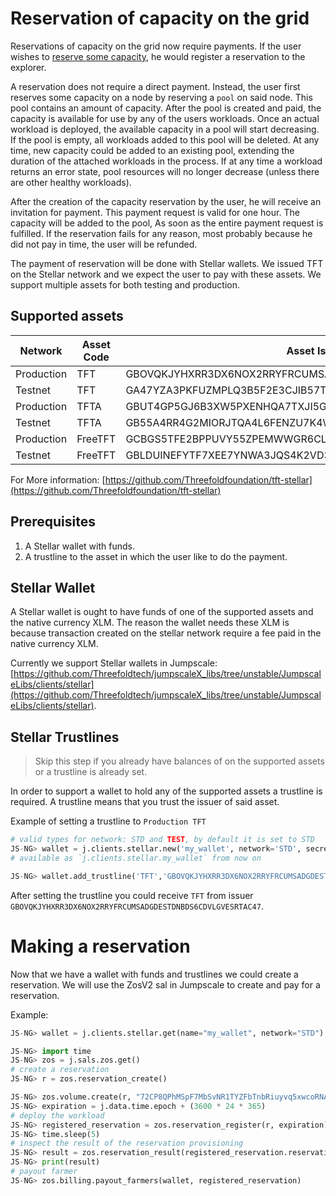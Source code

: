 # Reservation of capacity on the grid

Reservations of capacity on the grid now require payments. If the user wishes to
[reserve some capacity](capacity_reservation), he would register a reservation
to the explorer.

A reservation does not require a direct payment. Instead, the user first reserves
some capacity on a node by reserving a `pool` on said node. This pool contains
an amount of capacity. After the pool is created and paid, the capacity is available
for use by any of the users workloads. Once an actual workload is deployed,
the available capacity in a pool will start decreasing. If the pool is empty,
all workloads added to this pool will be deleted. At any time, new capacity could
be added to an existing pool, extending the duration of the attached workloads
in the process. If at any time a workload returns an error state, pool resources
will no longer decrease (unless there are other healthy workloads).

After the creation of the capacity reservation by the user, he will receive an
invitation for payment. This payment request is valid for one hour. The capacity
will be added to the pool, As soon as the entire payment request is fulfilled.
If the reservation fails for any reason, most probably because he did not pay in
time, the user will be refunded.

The payment of reservation will be done with Stellar wallets. We issued TFT on
the Stellar network and we expect the user to pay with these assets. We support
multiple assets for both testing and production.

## Supported assets

Network   | Asset Code | Asset Issuer |
| ------------- | ------------- | ------------- |
| Production | TFT   | GBOVQKJYHXRR3DX6NOX2RRYFRCUMSADGDESTDNBDS6CDVLGVESRTAC47 |
| Testnet  | TFT   | GA47YZA3PKFUZMPLQ3B5F2E3CJIB57TGGU7SPCQT2WAEYKN766PWIMB3 |
| Production | TFTA   | GBUT4GP5GJ6B3XW5PXENHQA7TXJI5GOPW3NF4W3ZIW6OOO4ISY6WNLN2 |
| Testnet  | TFTA   | GB55A4RR4G2MIORJTQA4L6FENZU7K4W7ATGY6YOT2CW47M5SZYGYKSCT |
| Production | FreeTFT  | GCBGS5TFE2BPPUVY55ZPEMWWGR6CLQ7T6P46SOFGHXEBJ34MSP6HVEUT |
| Testnet  | FreeTFT  | GBLDUINEFYTF7XEE7YNWA3JQS4K2VD37YU7I2YAE7R5AHZDKQXSS2J6R |

For More information: [https://github.com/Threefoldfoundation/tft-stellar](https://github.com/Threefoldfoundation/tft-stellar)

## Prerequisites

1. A Stellar wallet with funds.
2. A trustline to the asset in which the user like to do the payment.

## Stellar Wallet

A Stellar wallet is ought to have funds of one of the supported assets and the
native currency XLM. The reason the wallet needs these XLM is because transaction
created on the stellar network require a fee paid in the native currency XLM.

Currently we support Stellar wallets in Jumpscale: [https://github.com/Threefoldtech/jumpscaleX_libs/tree/unstable/JumpscaleLibs/clients/stellar](https://github.com/Threefoldtech/jumpscaleX_libs/tree/unstable/JumpscaleLibs/clients/stellar).

## Stellar Trustlines

> Skip this step if you already have balances of on the supported assets or a trustline is already set.

In order to support a wallet to hold any of the supported assets a trustline is required. A trustline means that you trust the issuer of said asset.

Example of setting a trustline to `Production TFT`

```python
# valid types for network: STD and TEST, by default it is set to STD
JS-NG> wallet = j.clients.stellar.new('my_wallet', network='STD', secret='S.....')
# available as `j.clients.stellar.my_wallet` from now on

JS-NG> wallet.add_trustline('TFT','GBOVQKJYHXRR3DX6NOX2RRYFRCUMSADGDESTDNBDS6CDVLGVESRTAC47')
```

After setting the trustline you could receive `TFT` from issuer `GBOVQKJYHXRR3DX6NOX2RRYFRCUMSADGDESTDNBDS6CDVLGVESRTAC47`. 

# Making a reservation

Now that we have a wallet with funds and trustlines we could create a reservation.
We will use the ZosV2 sal in Jumpscale to create and pay for a reservation.

Example: 

```python
JS-NG> wallet = j.clients.stellar.get(name="my_wallet", network="STD")

JS-NG> import time
JS-NG> zos = j.sals.zos.get()
# create a reservation
JS-NG> r = zos.reservation_create()

JS-NG> zos.volume.create(r, "72CP8QPhMSpF7MbSvNR1TYZFbTnbRiuyvq5xwcoRNAib", size=1, type='SSD')
JS-NG> expiration = j.data.time.epoch + (3600 * 24 * 365)
# deploy the workload
JS-NG> registered_reservation = zos.reservation_register(r, expiration)
JS-NG> time.sleep(5)
# inspect the result of the reservation provisioning
JS-NG> result = zos.reservation_result(registered_reservation.reservation_id)
JS-NG> print(result)
# payout farmer
JS-NG> zos.billing.payout_farmers(wallet, registered_reservation)
```
